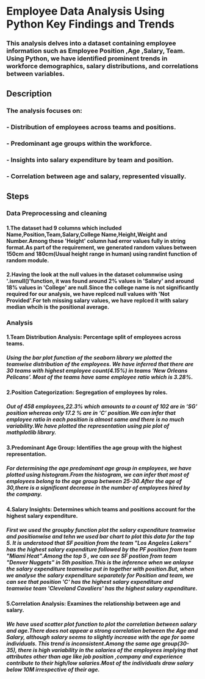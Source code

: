 # Employee Data Analysis Using Python Key Findings and Trends
### This analysis delves into a dataset containing employee information such as Employee Position ,Age  ,Salary, Team. Using Python, we have identified prominent trends in workforce demographics, salary distributions, and correlations between variables. 

## Description
### The analysis focuses on:
 ### - Distribution of employees across teams and positions. 
 ### - Predominant age groups within the workforce.
 ### - Insights into salary expenditure by team and position. 
 ### - Correlation between age and salary, represented visually.

## Steps

### Data Preprocessing and cleaning
#### 1.The dataset had 9 columns which included Name,Position,Team,Salary,College Name,Height,Weight and Number.Among these 'Height' column had error values fully in string format.As part of the requirement, we generated random values between 150cm and 180cm(Usual height range in human) using randint function of random module.
#### 2.Having the look at the null values in the dataset columnwise using '.ismull()'function, it was found around 2% values in 'Salary' and around 18% values in 'College' are null.Since the college name is not significantly required for our analysis, we have replced null values with 'Not Provided'.For teh missing salary values, we have replced it with salary median whcih is the positional average.

### Analysis

#### 1.Team Distribution Analysis: Percentage split of employees across teams.
##### Using the bar plot function of the seaborn library we plotted the teamwise distribution of the employees. We have inferred that there are 30 teams with highest employee count(4.15%) in teams ‘New Orleans Pelicans’. Most of the teams have same employee ratio which is 3.28%.

#### 2.Position Categorization: Segregation of employees by roles.
##### Out of 458 employees,22.3% which amounts to a count of 102 are in ‘SG’ position whereas only 17.2 % are in ‘C’ position.We can infer that employee ratio in each position is almost same and there is no much variability.We have plotted the representation using pie plot of mathplotlib library.

#### 3.Predominant Age Group: Identifies the age group with the highest representation.
##### For determining the age predominant age group in employees, we have plotted using histogram.From the histogram, we can infer that most of employees belong to the age group between 25-30.After the age of 30,there is a significant decrease in the number of employees hired by the company.

#### 4.Salary Insights: Determines which teams and positions account for the highest salary expenditure.
##### First we used the groupby function plot the salary expenditure teamwise and positionwise and tehn we used bar chart to plot this data for the top 5. It is understood that SF position from the team "Los Angeles Lakers" has the highest salary expenditure followed by the PF position from team "Miami Heat".Among the top 5 , we can see SF postion from team "Denver Nuggets" in 5th position.This is the inference when we anlayse the salary expenditure teamwise put in together with position.But, when we analyse the salary expenditure separately for Position and team, we can see that position 'C' has the highest salary expenditure and teamwise team 'Cleveland Cavaliers' has the highest salary expenditure.

#### 5.Correlation Analysis: Examines the relationship between age and salary.
##### We have used scatter plot function to plot the correlation between salary and age.There does not appear a strong correlation between the Age and Salary, although salary seems to slightly increase with the age for some individuals. This trend is inconsistent.Among the same age group(30-35), there is high variability in the salaries of the employees implying that attributes other than age like job position ,company and experience contribute to their high/low salaries.Most of the individuals draw salary below 10M irrespective of their age.






